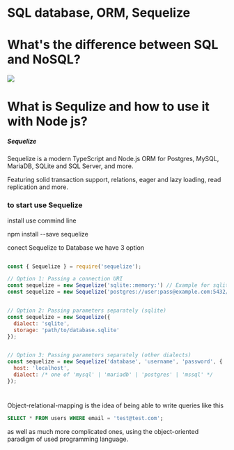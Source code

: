 # SQL database, ORM, Sequelize

# What's the difference between SQL  and NoSQL?
![](https://social.technet.microsoft.com/wiki/cfs-filesystemfile.ashx/__key/communityserver-wikis-components-files/00-00-00-00-05/6433.SQL-vs-NoSQL.jpg)

# What is Sequlize and how to use it with Node js?

##### Sequelize

Sequelize is a modern TypeScript and Node.js ORM for Postgres, MySQL, MariaDB, SQLite and SQL Server, and more.

Featuring solid transaction support, relations, eager and lazy loading, read replication and more.

### to start use Sequelize 

install use commind line 

npm install --save sequelize

conect Sequelize  to Database we have 3 option

```node.js

const { Sequelize } = require('sequelize');

// Option 1: Passing a connection URI
const sequelize = new Sequelize('sqlite::memory:') // Example for sqlite
const sequelize = new Sequelize('postgres://user:pass@example.com:5432/dbname') // Example for postgres


// Option 2: Passing parameters separately (sqlite)
const sequelize = new Sequelize({
  dialect: 'sqlite',
  storage: 'path/to/database.sqlite'
});


// Option 3: Passing parameters separately (other dialects)
const sequelize = new Sequelize('database', 'username', 'password', {
  host: 'localhost',
  dialect: /* one of 'mysql' | 'mariadb' | 'postgres' | 'mssql' */
});


```


#   


Object-relational-mapping is the idea of being able to write queries like this
```sql
SELECT * FROM users WHERE email = 'test@test.com';
```
as well as much more complicated ones, using the object-oriented paradigm of used programming language.










